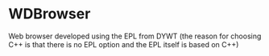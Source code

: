 # WDBrowser
Web browser developed using the EPL from DYWT (the reason for choosing C++ is that there is no EPL option and the EPL itself is based on C++)
